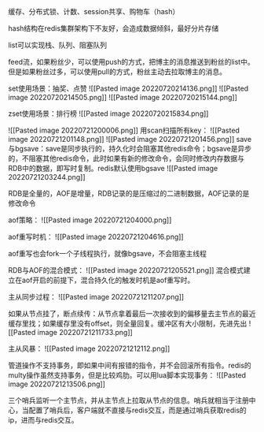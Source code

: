 缓存、分布式锁、计数、session共享、购物车（hash）

hash结构在redis集群架构下不友好，会造成数据倾斜，最好分片存储

list可以实现栈、队列、阻塞队列

feed流，如果粉丝少，可以使用push的方式，把博主的消息推送到粉丝的list中。但是如果粉丝过多，可以使用pull的方式，粉丝主动去拉取博主的消息。

set使用场景：抽奖、点赞
![[Pasted image 20220720214136.png]]
![[Pasted image 20220720214505.png]]
![[Pasted image 20220720215144.png]]

zset使用场景：排行榜
![[Pasted image 20220720215834.png]]

![[Pasted image 20220721200006.png]]
用scan扫描所有key：
![[Pasted image 20220721201148.png]]
![[Pasted image 20220721201456.png]]
save与bgsave：save是同步执行的，持久化时会阻塞其他redis命令；bgsave是异步的，不阻塞其他redis命令，此时如果有新的修改命令，会同时修改内存数据与RDB中的数据，即写时复制。redis默认使用bgsave
![[Pasted image 20220721203244.png]]

RDB是全量的，AOF是增量，RDB记录的是压缩过的二进制数据，AOF记录的是修改命令

aof策略：
![[Pasted image 20220721204000.png]]

aof重写时机：
![[Pasted image 20220721204616.png]]

aof重写也会fork一个子线程执行，就像bgsave，不会阻塞主线程

RDB与AOF的混合模式：
![[Pasted image 20220721205521.png]]
混合模式建立在aof开启的前提下，混合持久化的触发时机是aof重写时。

主从同步过程：
![[Pasted image 20220721211207.png]]

如果从节点挂了，断点续传：从节点拿着最后一次接收到的偏移量去主节点的最近缓存里找；如果缓存里没有offset，则全量回复。缓冲区有大小限制，先进先出
![[Pasted image 20220721211733.png]]

主从风暴：
![[Pasted image 20220721212112.png]]

管道操作不支持事务，即如果中间有报错的指令，并不会回滚所有指令。redis的multy操作虽然支持事务，但是比较鸡肋。可以用lua脚本实现事务：
![[Pasted image 20220721213506.png]]

三个哨兵监听一个主节点，并从主节点上拉取从节点的信息。哨兵就相当于注册中心，当配置了哨兵后，客户端就不直接与redis交互，而是通过哨兵获取redis的ip，进而与redis交互。
